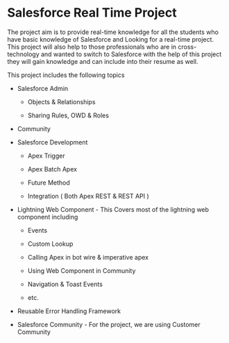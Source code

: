 # Salesforce Real Time Project

The project aim is to provide real-time knowledge for all the students who have basic knowledge of Salesforce and Looking for a real-time project. This project will also help to those professionals who are in cross-technology and wanted to switch to Salesforce with the help of this project they will gain knowledge and can include into their resume as well.

This project includes the following topics

* Salesforce Admin

  - Objects & Relationships

  - Sharing Rules, OWD & Roles

- Community

- Salesforce Development

  - Apex Trigger

  - Apex Batch Apex

  - Future Method

  - Integration ( Both Apex REST & REST API )

- Lightning Web Component - This Covers most of the lightning web component including

  - Events

  - Custom Lookup

  - Calling Apex in bot wire & imperative apex

  - Using Web Component in Community

  - Navigation & Toast Events

  - etc.

- Reusable Error Handling Framework

- Salesforce Community - For the project, we are using Customer Community 

> 


